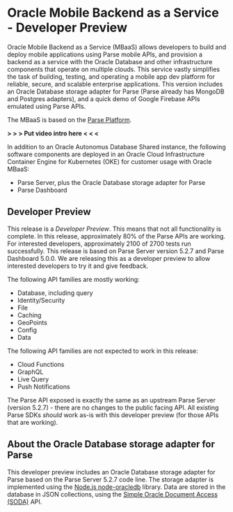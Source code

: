
# Oracle Mobile Backend as a Service - Developer Preview

Oracle Mobile Backend as a Service (MBaaS) allows developers to build and deploy mobile applications using Parse mobile APIs, and provision a backend as a service with the Oracle Database and other infrastructure components that operate on multiple clouds. This service vastly simplifies the task of building, testing, and operating a mobile app dev platform for reliable, secure, and scalable enterprise applications. This version includes an Oracle Database storage adapter for Parse (Parse already has MongoDB and Postgres adapters), and a quick demo of Google Firebase APIs emulated using Parse APIs.

The MBaaS is based on the [Parse Platform](https://parseplatform.org/).

**> > > Put video intro here < < <**

In addition to an Oracle Autonomus Database Shared instance, the following software components are deployed in an Oracle Cloud Infrastructure Container Engine for Kubernetes (OKE) for customer usage with Oracle MBaaS:

* Parse Server, plus the Oracle Database storage adapter for Parse
* Parse Dashboard

## Developer Preview

This release is a *Developer Preview*. This means that not all functionality is complete. In this release, approximately 80% of the Parse APIs are working. For
interested developers, approximately 2100 of 2700 tests run successfully. This release is based on Parse Server version 5.2.7 and Parse Dashboard 5.0.0. We are
releasing this as a developer preview to allow interested developers to try it and give feedback.

The following API families are mostly working: 

* Database, including query
* Identity/Security
* File
* Caching
* GeoPoints
* Config
* Data

The following API families are not expected to work in this release:

* Cloud Functions
* GraphQL
* Live Query
* Push Notifications

The Parse API exposed is exactly the same as an upstream Parse Server (version 5.2.7) - there are no changes to the public facing API.
All existing Parse SDKs *should* work as-is with this developer preview (for those APIs that are working).


## About the Oracle Database storage adapter for Parse

This developer preview includes an Oracle Database storage adapter for Parse based on the Parse Server 5.2.7 code line. The storage
adapter is implemented using the [Node.js node-oracledb](https://oracle.github.io/node-oracledb/) library. Data are stored in the
database in JSON collections, using the [Simple Oracle Document Access (SODA)](https://docs.oracle.com/en/database/oracle/simple-oracle-document-access/)
API.

